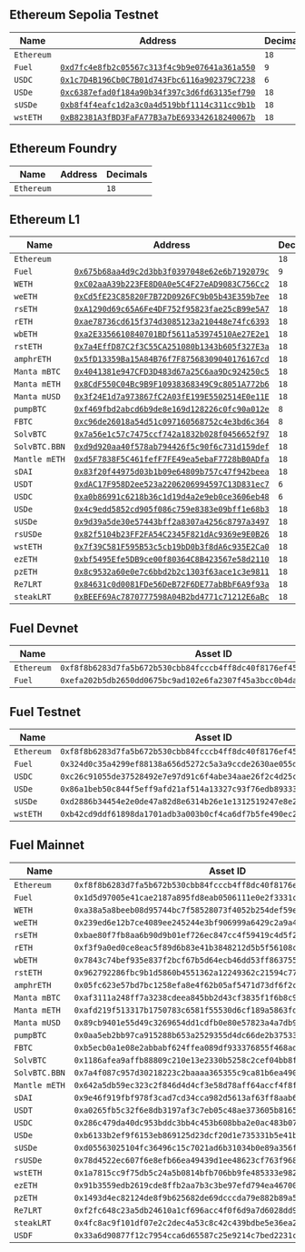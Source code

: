 ## Ethereum Sepolia Testnet

| Name | Address | Decimals |
|------|---------|----------|
| `Ethereum` |  | `18` |
| `Fuel` | [`0xd7fc4e8fb2c05567c313f4c9b9e07641a361a550`](https://sepolia.etherscan.io/address/0xd7fc4e8fb2c05567c313f4c9b9e07641a361a550) | `9` |
| `USDC` | [`0x1c7D4B196Cb0C7B01d743Fbc6116a902379C7238`](https://sepolia.etherscan.io/address/0x1c7D4B196Cb0C7B01d743Fbc6116a902379C7238) | `6` |
| `USDe` | [`0xc6387efad0f184a90b34f397c3d6fd63135ef790`](https://sepolia.etherscan.io/address/0xc6387efad0f184a90b34f397c3d6fd63135ef790) | `18` |
| `sUSDe` | [`0xb8f4f4eafc1d2a3c0a4d519bbf1114c311cc9b1b`](https://sepolia.etherscan.io/address/0xb8f4f4eafc1d2a3c0a4d519bbf1114c311cc9b1b) | `18` |
| `wstETH` | [`0xB82381A3fBD3FaFA77B3a7bE693342618240067b`](https://sepolia.etherscan.io/address/0xB82381A3fBD3FaFA77B3a7bE693342618240067b) | `18` |

## Ethereum Foundry

| Name | Address | Decimals |
|------|---------|----------|
| `Ethereum` |  | `18` |

## Ethereum L1

| Name | Address | Decimals |
|------|---------|----------|
| `Ethereum` |  | `18` |
| `Fuel` | [`0x675b68aa4d9c2d3bb3f0397048e62e6b7192079c`](https://etherscan.io/address/0x675b68aa4d9c2d3bb3f0397048e62e6b7192079c) | `9` |
| `WETH` | [`0xC02aaA39b223FE8D0A0e5C4F27eAD9083C756Cc2`](https://etherscan.io/address/0xC02aaA39b223FE8D0A0e5C4F27eAD9083C756Cc2) | `18` |
| `weETH` | [`0xCd5fE23C85820F7B72D0926FC9b05b43E359b7ee`](https://etherscan.io/address/0xCd5fE23C85820F7B72D0926FC9b05b43E359b7ee) | `18` |
| `rsETH` | [`0xA1290d69c65A6Fe4DF752f95823fae25cB99e5A7`](https://etherscan.io/address/0xA1290d69c65A6Fe4DF752f95823fae25cB99e5A7) | `18` |
| `rETH` | [`0xae78736cd615f374d3085123a210448e74fc6393`](https://etherscan.io/address/0xae78736cd615f374d3085123a210448e74fc6393) | `18` |
| `wbETH` | [`0xa2E3356610840701BDf5611a53974510Ae27E2e1`](https://etherscan.io/address/0xa2E3356610840701BDf5611a53974510Ae27E2e1) | `18` |
| `rstETH` | [`0x7a4EffD87C2f3C55CA251080b1343b605f327E3a`](https://etherscan.io/address/0x7a4EffD87C2f3C55CA251080b1343b605f327E3a) | `18` |
| `amphrETH` | [`0x5fD13359Ba15A84B76f7F87568309040176167cd`](https://etherscan.io/address/0x5fD13359Ba15A84B76f7F87568309040176167cd) | `18` |
| `Manta mBTC` | [`0x4041381e947CFD3D483d67a25C6aa9Dc924250c5`](https://etherscan.io/address/0x4041381e947CFD3D483d67a25C6aa9Dc924250c5) | `18` |
| `Manta mETH` | [`0x8CdF550C04Bc9B9F10938368349C9c8051A772b6`](https://etherscan.io/address/0x8CdF550C04Bc9B9F10938368349C9c8051A772b6) | `18` |
| `Manta mUSD` | [`0x3f24E1d7a973867fC2A03fE199E5502514E0e11E`](https://etherscan.io/address/0x3f24E1d7a973867fC2A03fE199E5502514E0e11E) | `18` |
| `pumpBTC` | [`0xf469fbd2abcd6b9de8e169d128226c0fc90a012e`](https://etherscan.io/address/0xf469fbd2abcd6b9de8e169d128226c0fc90a012e) | `8` |
| `FBTC` | [`0xc96de26018a54d51c097160568752c4e3bd6c364`](https://etherscan.io/address/0xc96de26018a54d51c097160568752c4e3bd6c364) | `8` |
| `SolvBTC` | [`0x7a56e1c57c7475ccf742a1832b028f0456652f97`](https://etherscan.io/address/0x7a56e1c57c7475ccf742a1832b028f0456652f97) | `18` |
| `SolvBTC.BBN` | [`0xd9d920aa40f578ab794426f5c90f6c731d159def`](https://etherscan.io/address/0xd9d920aa40f578ab794426f5c90f6c731d159def) | `18` |
| `Mantle mETH` | [`0xd5F7838F5C461fefF7FE49ea5ebaF7728bB0ADfa`](https://etherscan.io/address/0xd5F7838F5C461fefF7FE49ea5ebaF7728bB0ADfa) | `18` |
| `sDAI` | [`0x83f20f44975d03b1b09e64809b757c47f942beea`](https://etherscan.io/address/0x83f20f44975d03b1b09e64809b757c47f942beea) | `18` |
| `USDT` | [`0xdAC17F958D2ee523a2206206994597C13D831ec7`](https://etherscan.io/address/0xdAC17F958D2ee523a2206206994597C13D831ec7) | `6` |
| `USDC` | [`0xa0b86991c6218b36c1d19d4a2e9eb0ce3606eb48`](https://etherscan.io/address/0xa0b86991c6218b36c1d19d4a2e9eb0ce3606eb48) | `6` |
| `USDe` | [`0x4c9edd5852cd905f086c759e8383e09bff1e68b3`](https://etherscan.io/address/0x4c9edd5852cd905f086c759e8383e09bff1e68b3) | `18` |
| `sUSDe` | [`0x9d39a5de30e57443bff2a8307a4256c8797a3497`](https://etherscan.io/address/0x9d39a5de30e57443bff2a8307a4256c8797a3497) | `18` |
| `rsUSDe` | [`0x82f5104b23FF2FA54C2345F821dAc9369e9E0B26`](https://etherscan.io/address/0x82f5104b23FF2FA54C2345F821dAc9369e9E0B26) | `18` |
| `wstETH` | [`0x7f39C581F595B53c5cb19bD0b3f8dA6c935E2Ca0`](https://etherscan.io/address/0x7f39C581F595B53c5cb19bD0b3f8dA6c935E2Ca0) | `18` |
| `ezETH` | [`0xbf5495Efe5DB9ce00f80364C8B423567e58d2110`](https://etherscan.io/address/0xbf5495Efe5DB9ce00f80364C8B423567e58d2110) | `18` |
| `pzETH` | [`0x8c9532a60e0e7c6bbd2b2c1303f63ace1c3e9811`](https://etherscan.io/address/0x8c9532a60e0e7c6bbd2b2c1303f63ace1c3e9811) | `18` |
| `Re7LRT` | [`0x84631c0d0081FDe56DeB72F6DE77abBbF6A9f93a`](https://etherscan.io/address/0x84631c0d0081FDe56DeB72F6DE77abBbF6A9f93a) | `18` |
| `steakLRT` | [`0xBEEF69Ac7870777598A04B2bd4771c71212E6aBc`](https://etherscan.io/address/0xBEEF69Ac7870777598A04B2bd4771c71212E6aBc) | `18` |

## Fuel Devnet

| Name | Asset ID | Contract Address | Decimals |
|------|----------|------------------|----------|
| `Ethereum` | `0xf8f8b6283d7fa5b672b530cbb84fcccb4ff8dc40f8176ef4544ddb1f1952ad07` |  | `9` |
| `Fuel` | `0xefa202b5db2650dd0675bc9ad102e6fa2307f45a3bcc0b4da946d46d360bde70` | `0x12f300d6d2b286dd5d290b709e0d3d73acc23c87ec10d349d4386b9524d740a1` | `9` |

## Fuel Testnet

| Name | Asset ID | Contract Address | Decimals |
|------|----------|------------------|----------|
| `Ethereum` | `0xf8f8b6283d7fa5b672b530cbb84fcccb4ff8dc40f8176ef4544ddb1f1952ad07` |  | `9` |
| `Fuel` | `0x324d0c35a4299ef88138a656d5272c5a3a9ccde2630ae055dacaf9d13443d53b` | `0xd02112ef9c39f1cea7c8527c26242ca1f5d26bcfe8d1564bee054d3b04175471` | `9` |
| `USDC` | `0xc26c91055de37528492e7e97d91c6f4abe34aae26f2c4d25cff6bfe45b5dc9a9` | `0xd02112ef9c39f1cea7c8527c26242ca1f5d26bcfe8d1564bee054d3b04175471` | `6` |
| `USDe` | `0x86a1beb50c844f5eff9afd21af514a13327c93f76edb89333af862f70040b107` | `0xd02112ef9c39f1cea7c8527c26242ca1f5d26bcfe8d1564bee054d3b04175471` | `9` |
| `sUSDe` | `0xd2886b34454e2e0de47a82d8e6314b26e1e1312519247e8e2ef137672a909aeb` | `0xd02112ef9c39f1cea7c8527c26242ca1f5d26bcfe8d1564bee054d3b04175471` | `9` |
| `wstETH` | `0xb42cd9ddf61898da1701adb3a003b0cf4ca6df7b5fe490ec2c295b1ca43b33c8` | `0xd02112ef9c39f1cea7c8527c26242ca1f5d26bcfe8d1564bee054d3b04175471` | `9` |

## Fuel Mainnet

| Name | Asset ID | Contract Address | Decimals |
|------|----------|------------------|----------|
| `Ethereum` | `0xf8f8b6283d7fa5b672b530cbb84fcccb4ff8dc40f8176ef4544ddb1f1952ad07` |  | `9` |
| `Fuel` | `0x1d5d97005e41cae2187a895fd8eab0506111e0e2f3331cd3912c15c24e3c1d82` | `0x4ea6ccef1215d9479f1024dff70fc055ca538215d2c8c348beddffd54583d0e8` | `9` |
| `WETH` | `0xa38a5a8beeb08d95744bc7f58528073f4052b254def59eba20c99c202b5acaa3` | `0x4ea6ccef1215d9479f1024dff70fc055ca538215d2c8c348beddffd54583d0e8` | `9` |
| `weETH` | `0x239ed6e12b7ce4089ee245244e3bf906999a6429c2a9a445a1e1faf56914a4ab` | `0x4ea6ccef1215d9479f1024dff70fc055ca538215d2c8c348beddffd54583d0e8` | `9` |
| `rsETH` | `0xbae80f7fb8aa6b90d9b01ef726ec847cc4f59419c4d5f2ea88fec785d1b0e849` | `0x4ea6ccef1215d9479f1024dff70fc055ca538215d2c8c348beddffd54583d0e8` | `9` |
| `rETH` | `0xf3f9a0ed0ce8eac5f89d6b83e41b3848212d5b5f56108c54a205bb228ca30c16` | `0x4ea6ccef1215d9479f1024dff70fc055ca538215d2c8c348beddffd54583d0e8` | `9` |
| `wbETH` | `0x7843c74bef935e837f2bcf67b5d64ecb46dd53ff86375530b0caf3699e8ffafe` | `0x4ea6ccef1215d9479f1024dff70fc055ca538215d2c8c348beddffd54583d0e8` | `9` |
| `rstETH` | `0x962792286fbc9b1d5860b4551362a12249362c21594c77abf4b3fe2bbe8d977a` | `0x4ea6ccef1215d9479f1024dff70fc055ca538215d2c8c348beddffd54583d0e8` | `9` |
| `amphrETH` | `0x05fc623e57bd7bc1258efa8e4f62b05af5471d73df6f2c2dc11ecc81134c4f36` | `0x4ea6ccef1215d9479f1024dff70fc055ca538215d2c8c348beddffd54583d0e8` | `9` |
| `Manta mBTC` | `0xaf3111a248ff7a3238cdeea845bb2d43cf3835f1f6b8c9d28360728b55b9ce5b` | `0x4ea6ccef1215d9479f1024dff70fc055ca538215d2c8c348beddffd54583d0e8` | `9` |
| `Manta mETH` | `0xafd219f513317b1750783c6581f55530d6cf189a5863fd18bd1b3ffcec1714b4` | `0x4ea6ccef1215d9479f1024dff70fc055ca538215d2c8c348beddffd54583d0e8` | `9` |
| `Manta mUSD` | `0x89cb9401e55d49c3269654dd1cdfb0e80e57823a4a7db98ba8fc5953b120fef4` | `0x4ea6ccef1215d9479f1024dff70fc055ca538215d2c8c348beddffd54583d0e8` | `9` |
| `pumpBTC` | `0x0aa5eb2bb97ca915288b653a2529355d4dc66de2b37533213f0e4aeee3d3421f` | `0x4ea6ccef1215d9479f1024dff70fc055ca538215d2c8c348beddffd54583d0e8` | `8` |
| `FBTC` | `0xb5ecb0a1e08e2abbabf624ffea089df933376855f468ade35c6375b00c33996a` | `0x4ea6ccef1215d9479f1024dff70fc055ca538215d2c8c348beddffd54583d0e8` | `8` |
| `SolvBTC` | `0x1186afea9affb88809c210e13e2330b5258c2cef04bb8fff5eff372b7bd3f40f` | `0x4ea6ccef1215d9479f1024dff70fc055ca538215d2c8c348beddffd54583d0e8` | `9` |
| `SolvBTC.BBN` | `0x7a4f087c957d30218223c2baaaa365355c9ca81b6ea49004cfb1590a5399216f` | `0x4ea6ccef1215d9479f1024dff70fc055ca538215d2c8c348beddffd54583d0e8` | `9` |
| `Mantle mETH` | `0x642a5db59ec323c2f846d4d4cf3e58d78aff64accf4f8f6455ba0aa3ef000a3b` | `0x4ea6ccef1215d9479f1024dff70fc055ca538215d2c8c348beddffd54583d0e8` | `9` |
| `sDAI` | `0x9e46f919fbf978f3cad7cd34cca982d5613af63ff8aab6c379e4faa179552958` | `0x4ea6ccef1215d9479f1024dff70fc055ca538215d2c8c348beddffd54583d0e8` | `9` |
| `USDT` | `0xa0265fb5c32f6e8db3197af3c7eb05c48ae373605b8165b6f4a51c5b0ba4812e` | `0x4ea6ccef1215d9479f1024dff70fc055ca538215d2c8c348beddffd54583d0e8` | `6` |
| `USDC` | `0x286c479da40dc953bddc3bb4c453b608bba2e0ac483b077bd475174115395e6b` | `0x4ea6ccef1215d9479f1024dff70fc055ca538215d2c8c348beddffd54583d0e8` | `6` |
| `USDe` | `0xb6133b2ef9f6153eb869125d23dcf20d1e735331b5e41b15a6a7a6cec70e8651` | `0x4ea6ccef1215d9479f1024dff70fc055ca538215d2c8c348beddffd54583d0e8` | `9` |
| `sUSDe` | `0xd05563025104fc36496c15c7021ad6b31034b0e89a356f4f818045d1f48808bc` | `0x4ea6ccef1215d9479f1024dff70fc055ca538215d2c8c348beddffd54583d0e8` | `9` |
| `rsUSDe` | `0x78d4522ec607f6e8efb66ea49439d1ee48623cf763f9688a8eada025def033d9` | `0x4ea6ccef1215d9479f1024dff70fc055ca538215d2c8c348beddffd54583d0e8` | `9` |
| `wstETH` | `0x1a7815cc9f75db5c24a5b0814bfb706bb9fe485333e98254015de8f48f84c67b` | `0x4ea6ccef1215d9479f1024dff70fc055ca538215d2c8c348beddffd54583d0e8` | `9` |
| `ezETH` | `0x91b3559edb2619cde8ffb2aa7b3c3be97efd794ea46700db7092abeee62281b0` | `0x4ea6ccef1215d9479f1024dff70fc055ca538215d2c8c348beddffd54583d0e8` | `9` |
| `pzETH` | `0x1493d4ec82124de8f9b625682de69dcccda79e882b89a55a8c737b12de67bd68` | `0x4ea6ccef1215d9479f1024dff70fc055ca538215d2c8c348beddffd54583d0e8` | `9` |
| `Re7LRT` | `0xf2fc648c23a5db24610a1cf696acc4f0f6d9a7d6028dd9944964ab23f6e35995` | `0x4ea6ccef1215d9479f1024dff70fc055ca538215d2c8c348beddffd54583d0e8` | `9` |
| `steakLRT` | `0x4fc8ac9f101df07e2c2dec4a53c8c42c439bdbe5e36ea2d863a61ff60afafc30` | `0x4ea6ccef1215d9479f1024dff70fc055ca538215d2c8c348beddffd54583d0e8` | `9` |
| `USDF` | `0x33a6d90877f12c7954cca6d65587c25e9214c7bed2231c188981c7114c1bdb78` |  | `9` |

